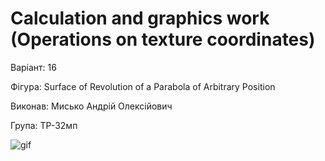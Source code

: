 # Calculation and graphics work (Operations on texture coordinates)

Варіант: 16

Фігура: Surface of Revolution of a Parabola of Arbitrary Position

Виконав: Мисько Андрій Олексійович

Група: ТР-32мп

![gif](./graphic_work.gif)